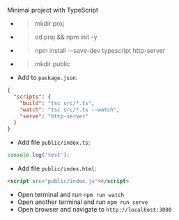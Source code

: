 Minimal project with TypeScript

- >mkdir proj
- >cd proj && npm init -y
- >npm install --save-dev typescript http-server
- >mkdir public
- Add to `package.json`:

```json
{
  "scripts": {
    "build": "tsc src/*.ts",
    "watch": "tsc src/*.ts --watch",
    "serve": "http-server"
  }
}
```

- Add file `public/index.ts`:

```typescript
console.log('test');
```

- Add file `public/index.html`:

```html
<script src="public/index.js"></script>
```

- Open terminal and run `npm run watch`
- Open another terminal and run `npm run serve`
- Open browser and navigate to `http://localhost:3000`